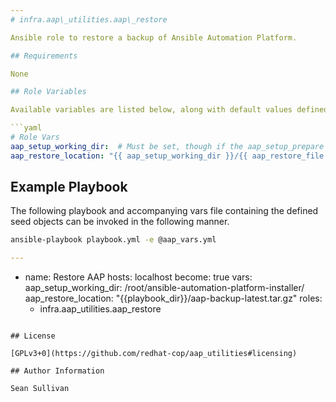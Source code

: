 ```yaml
---
# infra.aap\_utilities.aap\_restore

Ansible role to restore a backup of Ansible Automation Platform.

## Requirements

None

## Role Variables

Available variables are listed below, along with default values defined (see defaults/main.yml)

```yaml
# Role Vars
aap_setup_working_dir:  # Must be set, though if the aap_setup_prepare role has been run prior, a fact will be set.
aap_restore_location: "{{ aap_setup_working_dir }}/{{ aap_restore_file }}"
```

## Example Playbook

The following playbook and accompanying vars file containing the defined seed objects can be invoked in the following manner.

```sh
ansible-playbook playbook.yml -e @aap_vars.yml
```

```yaml
---
```

- name: Restore AAP
  hosts: localhost
  become: true
  vars:
    aap_setup_working_dir: /root/ansible-automation-platform-installer/
    aap_restore_location: "{{playbook_dir}}/aap-backup-latest.tar.gz"
  roles:
    - infra.aap_utilities.aap_restore
```

## License

[GPLv3+0](https://github.com/redhat-cop/aap_utilities#licensing)

## Author Information

Sean Sullivan

